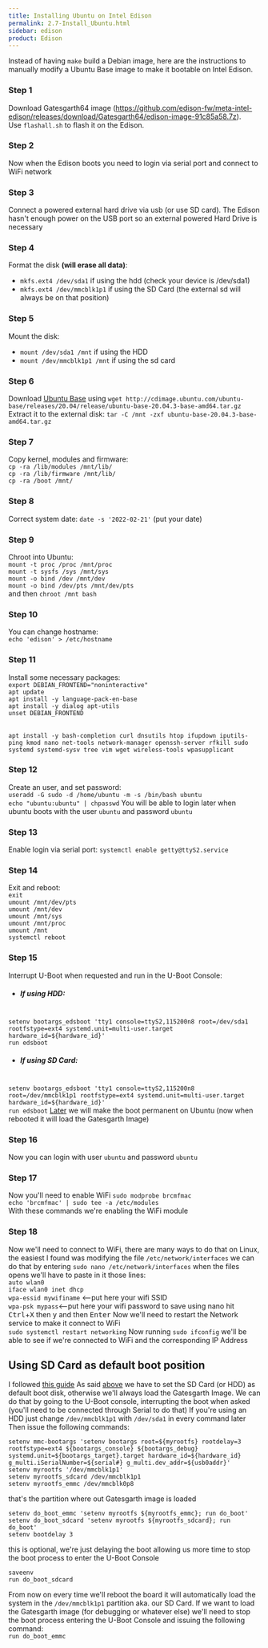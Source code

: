 ```yaml
---
title: Installing Ubuntu on Intel Edison
permalink: 2.7-Install_Ubuntu.html
sidebar: edison
product: Edison
---
```

Instead of having `make` build a Debian image, here are the instructions to manually modify a Ubuntu Base image to make it bootable on Intel Edison. 

### Step 1
Download Gatesgarth64 image (https://github.com/edison-fw/meta-intel-edison/releases/download/Gatesgarth64/edison-image-91c85a58.7z).<br>
Use `flashall.sh` to flash it on the Edison.

### Step 2
Now when the Edison boots you need to login via serial port and connect to WiFi network

### Step 3
Connect a powered external hard drive via usb (or use SD card).
The Edison hasn't enough power on the USB port so an external powered Hard Drive is necessary

### Step 4
Format the disk __(will erase all data)__:
*   `mkfs.ext4 /dev/sda1` if using the hdd (check your device is /dev/sda1)
*   `mkfs.ext4 /dev/mmcblk1p1` if using the SD Card (the external sd will always be on that position)

### Step 5
Mount the disk:
*   `mount /dev/sda1 /mnt` if using the HDD
*   `mount /dev/mmcblk1p1 /mnt` if using the sd card

### Step 6
Download [Ubuntu Base](http://cdimage.ubuntu.com/ubuntu-base/releases/20.04/release/ubuntu-base-20.04.3-base-amd64.tar.gz) using `wget http://cdimage.ubuntu.com/ubuntu-base/releases/20.04/release/ubuntu-base-20.04.3-base-amd64.tar.gz`
<br>Extract it to the external disk: `tar -C /mnt -zxf ubuntu-base-20.04.3-base-amd64.tar.gz`

### Step 7
Copy kernel, modules and firmware:<br>
`cp -ra /lib/modules /mnt/lib/`<br>
`cp -ra /lib/firmware /mnt/lib/`<br>
`cp -ra /boot /mnt/`<br>

### Step 8
Correct system date: `date -s '2022-02-21'` (put your date)

### Step 9
Chroot into Ubuntu:<br>
`mount -t proc /proc /mnt/proc`<br>
`mount -t sysfs /sys /mnt/sys`<br>
`mount -o bind /dev /mnt/dev`<br>
`mount -o bind /dev/pts /mnt/dev/pts`<br>
and then `chroot /mnt bash`<br>

### Step 10
You can change hostname:<br> `echo 'edison' > /etc/hostname`

### Step 11
Install some necessary packages:<br>
`export DEBIAN_FRONTEND="noninteractive"`
<br>`apt update`
<br>`apt install -y language-pack-en-base`
<br>`apt install -y dialog apt-utils`
<br>`unset DEBIAN_FRONTEND`
<!-- sorting by https://build.moz.one -->
<br>`apt install -y bash-completion curl dnsutils htop ifupdown iputils-ping kmod nano net-tools network-manager openssh-server rfkill sudo systemd systemd-sysv tree vim wget wireless-tools wpasupplicant`

### Step 12
Create an user, and set password:
<br>`useradd -G sudo -d /home/ubuntu -m -s /bin/bash ubuntu`
<br>`echo "ubuntu:ubuntu" | chpasswd`
You will be able to login later when ubuntu boots with the user `ubuntu` and password `ubuntu`

### Step 13
Enable login via serial port: `systemctl enable getty@ttyS2.service`

### Step 14
Exit and reboot:
<br>`exit`
<br>`umount /mnt/dev/pts`
<br>`umount /mnt/dev`
<br>`umount /mnt/sys`
<br>`umount /mnt/proc`
<br>`umount /mnt`
<br>`systemctl reboot`

### Step 15
Interrupt U-Boot when requested and run in the U-Boot Console:
* ##### If using HDD:
<br>`setenv bootargs_edsboot 'tty1 console=ttyS2,115200n8 root=/dev/sda1 rootfstype=ext4 systemd.unit=multi-user.target hardware_id=${hardware_id}'`
<br>`run edsboot`
* ##### If using SD Card:
<br>`setenv bootargs_edsboot 'tty1 console=ttyS2,115200n8 root=/dev/mmcblk1p1 rootfstype=ext4 systemd.unit=multi-user.target hardware_id=${hardware_id}'`
<br>`run edsboot`
[Later](Using-SD-Card) we will make the boot permanent on Ubuntu (now when rebooted it will load the Gatesgarth Image)

### Step 16
Now you can login with user `ubuntu` and password `ubuntu`

### Step 17
Now you'll need to enable WiFi
`sudo modprobe brcmfmac`<br>
`echo 'brcmfmac' | sudo tee -a /etc/modules`<br>
With these commands we're enabling the WiFi module

### Step 18
Now we'll need to connect to WiFi, there are many ways to do that on Linux, the easiest I found was modifying the file `/etc/network/interfaces`
we can do that by entering `sudo nano /etc/network/interfaces`
when the files opens we'll have to paste in it those lines:
<br>`auto wlan0`
<br>`iface wlan0 inet dhcp`
<br>`wpa-essid mywifiname` <--put here your wifi SSID
<br>`wpa-psk mypass`<--put here your wifi password
to save using nano hit <kbd>Ctrl</kbd>+<kbd>X</kbd> then <kbd>y</kbd> and then <kbd>Enter</kbd>
Now we'll need to restart the Network service to make it connect to WiFi
<br>`sudo systemctl restart networking`
Now running `sudo ifconfig` we'll be able to see if we're connected to WiFi and the corresponding IP Address

## Using SD Card as default boot position
I followed [this guide](https://sarweshcr.blogspot.com/2015/11/Boot-Intel-Edison-from-SD-card-with-Debian-or-Ubilinux.html)
As said [above](#Step-15) we have to set the SD Card (or HDD) as default boot disk, otherwise we'll always load the Gatesgarth Image.
We can do that by going to the U-Boot console, interrupting the boot when asked (you'll need to be connected through Serial to do that)
If you're using an HDD just change `/dev/mmcblk1p1` with `/dev/sda1` in every command later
Then issue the following commands:
```
setenv mmc-bootargs 'setenv bootargs root=${myrootfs} rootdelay=3 rootfstype=ext4 ${bootargs_console} ${bootargs_debug} systemd.unit=${bootargs_target}.target hardware_id=${hardware_id} g_multi.iSerialNumber=${serial#} g_multi.dev_addr=${usb0addr}'
setenv myrootfs '/dev/mmcblk1p1'
setenv myrootfs_sdcard /dev/mmcblk1p1
setenv myrootfs_emmc /dev/mmcblk0p8
```
that's the partition where out Gatesgarth image is loaded

```
setenv do_boot_emmc 'setenv myrootfs ${myrootfs_emmc}; run do_boot'
setenv do_boot_sdcard 'setenv myrootfs ${myrootfs_sdcard}; run do_boot'
setenv bootdelay 3
```
this is optional, we're just delaying the boot allowing us more time to stop the boot process to enter the U-Boot Console
```
saveenv
run do_boot_sdcard
```
From now on every time we'll reboot the board it will automatically load the system in the `/dev/mmcblk1p1` partition aka. our SD Card.
If we want to load the Gatesgarth image (for debugging or whatever else) we'll need to stop the boot process entering the U-Boot Console and issuing the following command:
<br>`run do_boot_emmc`
